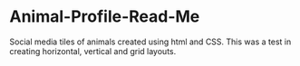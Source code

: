 # Animal-Profile-Read-Me
Social media tiles of animals created using html and CSS. This was a test in creating horizontal, vertical and grid layouts. 

